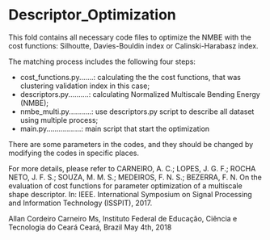 # Descriptor_Optimization
This fold contains all necessary code files to optimize the NMBE with the cost functions: Silhoutte, Davies-Bouldin index or Calinski-Harabasz index.

The matching process includes the following four steps:

* cost_functions.py.......: calculating the the cost functions, that was clustering validation index in this case;
* descriptors.py..........: calculating Normalized Multiscale Bending Energy (NMBE);
* nmbe_multi.py...........: use descriptors.py script to describe all dataset using multiple process;
* main.py.................: main script that start the optimization

There are some parameters in the codes, and they should be changed by modifying the codes in specific places.


For more details, please refer to
CARNEIRO, A. C.; LOPES, J. G. F.; ROCHA NETO, J. F. S.; SOUZA, M. M. S.; MEDEIROS,
F. N. S.; BEZERRA, F. N. On the evaluation of cost functions for parameter optimization of a
multiscale shape descriptor. In: IEEE. International Symposium on Signal Processing and
Information Technology (ISSPIT), 2017.


Allan Cordeiro Carneiro
Ms, Instituto Federal de Educação, Ciência e Tecnologia do Ceará
Ceará, Brazil
May 4th, 2018
